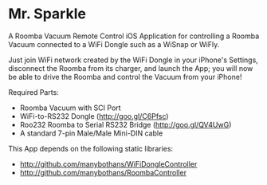 Mr. Sparkle
====================

A Roomba Vacuum Remote Control iOS Application for controlling a Roomba Vacuum connected to a WiFi Dongle such as a WiSnap or WiFly. 

Just join WiFi network created by the WiFi Dongle in your iPhone's Settings, disconnect the Roomba from its charger, and launch the App; you will now be able to drive the Roomba and control the Vacuum from your iPhone! 

Required Parts: 
- Roomba Vacuum with SCI Port 
- WiFi-to-RS232 Dongle (http://goo.gl/C6Pfsc) 
- Roo232 Roomba to Serial RS232 Bridge (http://goo.gl/QV4UwG) 
- A standard 7-pin Male/Male Mini-DIN cable

This App depends on the following static libraries:
 - http://github.com/manybothans/WiFiDongleController
 - http://github.com/manybothans/RoombaController
